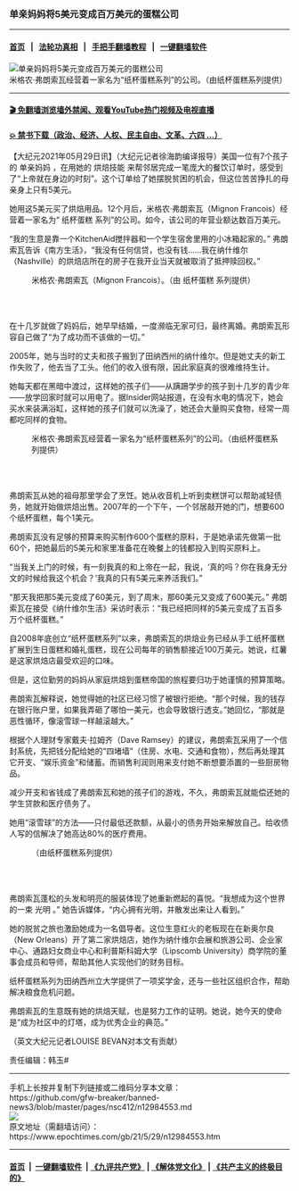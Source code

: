 ### 单亲妈妈将5美元变成百万美元的蛋糕公司
------------------------

#### [首页](https://github.com/gfw-breaker/banned-news3/blob/master/README.md) &nbsp;&nbsp;|&nbsp;&nbsp; [法轮功真相](https://github.com/begood0513/basic/blob/master/README.md)  &nbsp;&nbsp;|&nbsp;&nbsp; [手把手翻墙教程](https://github.com/gfw-breaker/guides/wiki)  &nbsp;&nbsp;|&nbsp;&nbsp; [一键翻墙软件](https://github.com/gfw-breaker/nogfw/blob/master/README.md)  



<div><img alt="单亲妈妈将5美元变成百万美元的蛋糕公司" class="attachment-djy_600_400 size-djy_600_400 wp-post-image" src="https://i.epochtimes.com/assets/uploads/2021/05/id12984560-cupcake-1200x720-600x400.jpg"/>
<div class="caption">
 米格农‧弗朗索瓦经营着一家名为“纸杯蛋糕系列”的公司。（由纸杯蛋糕系列提供）
</div></div><hr/>

#### [ 🎬  免翻墙浏览墙外禁闻、观看YouTube热门视频及电视直播](https://github.com/gfw-breaker/HelloWorld)

#### [ 💥  禁书下载（政治、经济、人权、民主自由、文革、六四 ...）](https://github.com/gfw-breaker/books/blob/master/README.md)

<div><p>
 【大纪元2021年05月29日讯】（大纪元记者徐海韵编译报导）美国一位有7个孩子的
 <ok href="https://www.epochtimes.com/gb/tag/%E5%8D%95%E4%BA%B2%E5%A6%88%E5%A6%88.html">
  单亲妈妈
 </ok>
 ，在用她的
 <ok href="https://www.epochtimes.com/gb/tag/%E7%83%98%E7%84%99%E6%8A%80%E8%83%BD.html">
  烘焙技能
 </ok>
 来帮邻居完成一笔庞大的餐饮订单时，感受到了“上帝就在身边的时刻”。这个订单给了她摆脱贫困的机会，但这位苦苦挣扎的母亲身上只有5美元。
</p>
<p>
 她用这5美元买了烘焙用品。12个月后，米格农‧弗朗索瓦（Mignon Francois）经营着一家名为“
 <ok href="https://www.epochtimes.com/gb/tag/%E7%BA%B8%E6%9D%AF%E8%9B%8B%E7%B3%95.html">
  纸杯蛋糕
 </ok>
 系列”的公司。如今，该公司的年营业额达数百万美元。
</p>
<p>
 “我的生意是靠一个KitchenAid搅拌器和一个学生宿舍里用的小冰箱起家的。” 弗朗索瓦告诉《南方生活》，“我没有任何信贷，也没有钱……我在纳什维尔（Nashville）的烘焙店所在的房子在我开业当天就被取消了抵押赎回权。”
</p>
<figure aria-describedby="caption-attachment-12984562" class="wp-caption aligncenter" id="attachment_12984562" style="width: 451px">
 <ok href="https://i.epochtimes.com/assets/uploads/2021/05/id12984562-ET-Mignon-with-Cupcakes-Cupcake-Collection-2.jpg" target="_blank">
  <img alt="" class="wp-image-12984562" src="https://i.epochtimes.com/assets/uploads/2021/05/id12984562-ET-Mignon-with-Cupcakes-Cupcake-Collection-2-600x899.jpg"/>
 </ok>
 <br/><figcaption class="wp-caption-text" id="caption-attachment-12984562">
  米格农‧弗朗索瓦（Mignon Francois）。（由
  <ok href="https://www.epochtimes.com/gb/tag/%E7%BA%B8%E6%9D%AF%E8%9B%8B%E7%B3%95.html">
   纸杯蛋糕
  </ok>
  系列提供）
 </figcaption><br/>
</figure><br/>
<p>
 在十几岁就做了妈妈后，她早早结婚，一度濒临无家可归，最终离婚。弗朗索瓦形容自己做了“为了成功而不该做的一切。”
</p>
<p>
 2005年，她与当时的丈夫和孩子搬到了田纳西州的纳什维尔。但是她丈夫的新工作失败了，他去当了工头。他们的收入很有限，因此家庭真的很难维持生计。
</p>
<p>
 她每天都在黑暗中渡过，这样她的孩子们——从蹒跚学步的孩子到十几岁的青少年——放学回家时就可以用电了。据Insider网站报道，在没有水电的情况下，她会买水来装满浴缸，这样她的孩子们就可以洗澡了，她还会大量购买食物，经常一周都吃同样的食物。
</p>
<figure aria-describedby="caption-attachment-12984566" class="wp-caption aligncenter" id="attachment_12984566" style="width: 450px">
 <ok href="https://i.epochtimes.com/assets/uploads/2021/05/id12984566-ET-Mignon-with-Cupcakes-Cupcake-Collection.jpg" target="_blank">
  <img alt="" class="wp-image-12984566" src="https://i.epochtimes.com/assets/uploads/2021/05/id12984566-ET-Mignon-with-Cupcakes-Cupcake-Collection-600x743.jpg"/>
 </ok>
 <br/><figcaption class="wp-caption-text" id="caption-attachment-12984566">
  米格农‧弗朗索瓦经营着一家名为“纸杯蛋糕系列”的公司。（由纸杯蛋糕系列提供）
 </figcaption><br/>
</figure><br/>
<p>
 弗朗索瓦从她的祖母那里学会了烹饪。她从收音机上听到卖糕饼可以帮助减轻债务，她就开始做烘焙出售。2007年的一个下午，一个邻居敲开她的门，想要600个纸杯蛋糕，每个1美元。
</p>
<p>
 弗朗索瓦没有足够的预算来购买制作600个蛋糕的原料，于是她承诺先做第一批60个，把她最后的5美元和家里准备花在晚餐上的钱都投入到购买原料上。
</p>
<p>
 “当我关上门的时候，有一刻我真的和上帝在一起，我说，‘真的吗？你在我身无分文的时候给我这个机会？’我真的只有5美元来养活我们。”
</p>
<p>
 “那天我把那5美元变成了60美元，到了周末，那60美元又变成了600美元。” 弗朗索瓦在接受《纳什维尔生活》采访时表示：“我已经把同样的5美元变成了五百多万个纸杯蛋糕。”
</p>
<p>
 自2008年底创立“纸杯蛋糕系列”以来，弗朗索瓦的烘焙业务已经从手工纸杯蛋糕扩展到生日蛋糕和婚礼蛋糕，现在公司每年的销售额接近100万美元。她说，红薯是这家烘焙店最受欢迎的口味。
</p>
<p>
 但是，这位勤劳的妈妈从家庭烘焙到蛋糕帝国的旅程要归功于她谨慎的预算策略。
</p>
<p>
 弗朗索瓦解释说，她觉得她的社区已经习惯了被银行拒绝。“那个时候，我的钱存在银行账户里，如果我弄砸了哪怕一美元，也会导致银行透支。”她回忆，“那就是恶性循环，像滚雪球一样越滚越大。”
</p>
<p>
 根据个人理财专家戴夫‧拉姆齐（Dave Ramsey）的建议，弗朗索瓦采用了一个信封系统，先把钱分配给她的“四堵墙”（住房、水电、交通和食物），然后再处理其它开支、“娱乐资金”和储蓄。而销售利润则用来支付她不断想要添置的一些厨房物品。
</p>
<p>
 减少开支和省钱成了弗朗索瓦和她的孩子们的游戏，不久，弗朗索瓦就能偿还她的学生贷款和医疗债务了。
</p>
<p>
 她用“滚雪球”的方法——只付最低还款额，从最小的债务开始来解放自己。给收债人写的信解决了她高达80%的医疗费用。
</p>
<figure aria-describedby="caption-attachment-12984569" class="wp-caption aligncenter" id="attachment_12984569" style="width: 600px">
 <ok href="https://i.epochtimes.com/assets/uploads/2021/05/id12984569-ET-Mignon-with-Cupcakes-Cupcake-Collection-3.jpg" target="_blank">
  <img alt="" class="size-large wp-image-12984569" src="https://i.epochtimes.com/assets/uploads/2021/05/id12984569-ET-Mignon-with-Cupcakes-Cupcake-Collection-3-600x400.jpg"/>
 </ok>
 <br/><figcaption class="wp-caption-text" id="caption-attachment-12984569">
  （由纸杯蛋糕系列提供）
 </figcaption><br/>
</figure><br/>
<p>
 弗朗索瓦蓬松的头发和明亮的服装体现了她重新燃起的喜悦。“我想成为这个世界的一束
 <ok href="https://www.epochtimes.com/gb/tag/%E5%85%89%E6%98%8E.html">
  光明
 </ok>
 。” 她告诉媒体，“内心拥有光明，并散发出来让人看到。”
</p>
<p>
 她的脱贫之旅也激励她成为一名倡导者。这位生意红火的老板现在在新奥尔良（New Orleans）开了第二家烘焙店，她作为纳什维尔会展和旅游公司、企业家中心、通路妇女商业中心和利普斯科姆大学（Lipscomb University）商学院的董事会成员和导师，帮助其他人实现他们的财务目标。
</p>
<p>
 纸杯蛋糕系列为田纳西州立大学提供了一项奖学金，还与一些社区组织合作，帮助解决粮食危机问题。
</p>
<p>
 弗朗索瓦的生意既有她的烘焙天赋，也是努力工作的证明。她说，她今天的使命是“成为社区中的灯塔，成为优秀企业的典范。”
</p>
<p>
 （英文大纪元记者LOUISE BEVAN对本文有贡献）
</p>
<p>
 责任编辑：韩玉#
</p>
</div>
<hr/>
手机上长按并复制下列链接或二维码分享本文章：<br/>
https://github.com/gfw-breaker/banned-news3/blob/master/pages/nsc412/n12984553.md <br/>
<a href='https://github.com/gfw-breaker/banned-news3/blob/master/pages/nsc412/n12984553.md'><img src='https://github.com/gfw-breaker/banned-news3/blob/master/pages/nsc412/n12984553.md.png'/></a> <br/>
原文地址（需翻墙访问）：https://www.epochtimes.com/gb/21/5/29/n12984553.htm


------------------------
#### [首页](https://github.com/gfw-breaker/banned-news3/blob/master/README.md) &nbsp;|&nbsp; [一键翻墙软件](https://github.com/gfw-breaker/nogfw/blob/master/README.md) &nbsp;| [《九评共产党》](https://github.com/gfw-breaker/9ping.md/blob/master/README.md#九评之一评共产党是什么) | [《解体党文化》](https://github.com/gfw-breaker/jtdwh.md/blob/master/README.md) | [《共产主义的终极目的》](https://github.com/gfw-breaker/gczydzjmd.md/blob/master/README.md)


<img src='http://gfw-breaker.win/banned-news3/pages/nsc412/n12984553.md' width='0px' height='0px'/>
